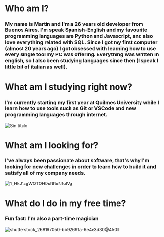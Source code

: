 # Who am I?
 ### My name is Martin and I'm a 26 years old developer from Buenos Aires. I'm speak Spanish-English and my favourite programming languages are Python and Javascript, and also love everything related with SQL. Since I got my first computer (almost 20 years ago) I got obsessed with learning how to use every single tool my PC was offering. Everything was written in english, so I also been studying languages since then (I speak I little bit of italian as well).

# What am I studying right now?
 ### I’m currently starting my first year at Quilmes University while I learn how to use tools such as Git or VSCode and new programming languages through internet.
 ![Sin título](https://user-images.githubusercontent.com/118783310/219520581-cbd42990-c95b-41a1-ba81-9feaa1a618d3.png)

# What am I looking for?
 ### I've always been passionate about software, that's why I'm looking for new challenges in order to learn how to build it and satisfy all of my company needs. 
![1_HkJ1zgWQTOHDsRRoNfuIVg](https://user-images.githubusercontent.com/118783310/219518081-03653c49-075b-42a5-8871-20685869211d.gif)

# What do I do in my free time?
 ### Fun fact: I'm also a part-time magician
![shutterstock_268167050-bb92691a-6e4e3d30@450ll](https://user-images.githubusercontent.com/118783310/219522916-17ce279d-d94d-4acd-8626-6813e3c47fab.jpg)






